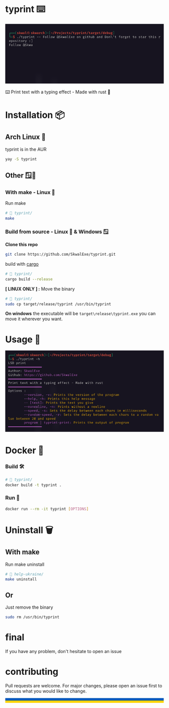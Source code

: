 # typrint ⌨️

![](images/1.gif)

⌨️ Print text with a typing effect - Made with rust 🦀

# Installation 📦

## Arch Linux 🐧

typrint is in the AUR

```bash
yay -S typrint
```

## Other 🪟🐧

### With make - Linux 🐧

Run make

```bash
# 📂 typrint/
make
```

### Build from source - Linux 🐧 & Windows 🪟

**Clone this repo**

```bash
git clone https://github.com/SkwalExe/typrint.git
```

build with [cargo](https://doc.rust-lang.org/cargo/getting-started/installation.html)

```bash
# 📂 typrint/
cargo build --release
```

**[ LINUX ONLY ] :** Move the binary

```bash
# 📂 typrint/
sudo cp target/release/typrint /usr/bin/typrint
```

**On windows** the executable will be `target\release\typrint.exe` you can move it wherever you want.

# Usage 📝

![](images/usage.png)

# Docker 🐳

### Build 🛠️

```bash
# 📂 typrint/
docker build -t typrint .
```

### Run 🏃

```bash
docker run --rm -it typrint [OPTIONS]
```

# Uninstall 🗑

## With make

Run make uninstall

```bash
# 📂 help-ukraine/
make uninstall
```

## Or

Just remove the binary

```bash
sudo rm /usr/bin/typrint
```

# final

If you have any problem, don't hesitate to open an issue

# contributing

Pull requests are welcome. For major changes, please open an issue first to discuss what you would like to change.

<a href="https://github.com/SkwalExe#ukraine"><img src="https://raw.githubusercontent.com/SkwalExe/SkwalExe/main/ukraine.jpg" width="100%" height="15px" /></a>